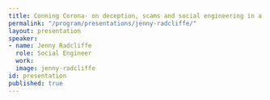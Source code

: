 ```yaml
---
title: Conning Corona- on deception, scams and social engineering in a pandemic.
permalink: "/program/presentations/jenny-radcliffe/"
layout: presentation
speaker:
- name: Jenny Radcliffe
  role: Social Engineer
  work: 
  image: jenny-radcliffe
id: presentation
published: true
---
```


